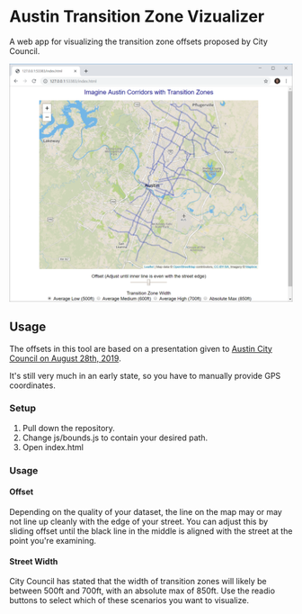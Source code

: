 # Austin Transition Zone Vizualizer
A web app for visualizing the transition zone offsets proposed by City Council.

![](images/sample.png)
## Usage
The offsets in this tool are based on a presentation given to [Austin City Council on August 28th, 2019](http://www.austintexas.gov/department/city-council/2019/20190828-spec.htm).

It's still very much in an early state, so you have to manually provide GPS coordinates.

### Setup

1. Pull down the repository.
2. Change js/bounds.js to contain your desired path.
3. Open index.html

### Usage

#### Offset
Depending on the quality of your dataset, the line on the map may or may not line up cleanly with the edge of your street. You can adjust this by sliding offset until the black line in the middle is aligned with the street at the point you're examining.

#### Street Width

City Council has stated that the width of transition zones will likely be between 500ft and 700ft, with an absolute max of 850ft. Use the readio buttons to select which of these scenarios you want to visualize.
